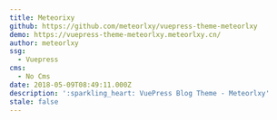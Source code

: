 ```yaml
---
title: Meteorixy
github: https://github.com/meteorlxy/vuepress-theme-meteorlxy
demo: https://vuepress-theme-meteorlxy.meteorlxy.cn/
author: meteorlxy
ssg:
  - Vuepress
cms:
  - No Cms
date: 2018-05-09T08:49:11.000Z
description: ':sparkling_heart: VuePress Blog Theme - Meteorlxy'
stale: false
---
```

